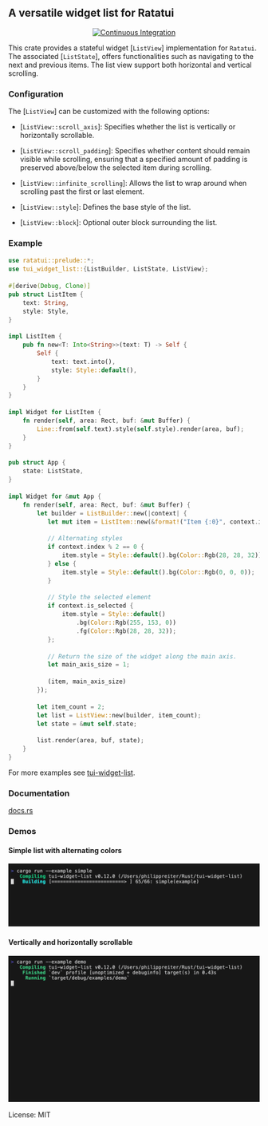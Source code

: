 ## A versatile widget list for Ratatui

<div align="center">

[![Continuous Integration](https://github.com/preiter93/tui-widget-list/actions/workflows/ci.yml/badge.svg)](https://github.com/preiter93/tui-widget-list/actions/workflows/ci.yml)

</div>

This crate provides a stateful widget [`ListView`] implementation for `Ratatui`. The associated [`ListState`], offers functionalities such as navigating to the next and previous items.
The list view support both horizontal and vertical scrolling.

### Configuration
The [`ListView`] can be customized with the following options:
- [`ListView::scroll_axis`]: Specifies whether the list is vertically or horizontally scrollable.

- [`ListView::scroll_padding`]: Specifies whether content should remain visible while scrolling, ensuring that a specified amount of padding is preserved above/below the selected item during scrolling.
- [`ListView::infinite_scrolling`]: Allows the list to wrap around when scrolling past the first or last element.
- [`ListView::style`]: Defines the base style of the list.
- [`ListView::block`]: Optional outer block surrounding the list.

### Example
```rust
use ratatui::prelude::*;
use tui_widget_list::{ListBuilder, ListState, ListView};

#[derive(Debug, Clone)]
pub struct ListItem {
    text: String,
    style: Style,
}

impl ListItem {
    pub fn new<T: Into<String>>(text: T) -> Self {
        Self {
            text: text.into(),
            style: Style::default(),
        }
    }
}

impl Widget for ListItem {
    fn render(self, area: Rect, buf: &mut Buffer) {
        Line::from(self.text).style(self.style).render(area, buf);
    }
}

pub struct App {
    state: ListState,
}

impl Widget for &mut App {
    fn render(self, area: Rect, buf: &mut Buffer) {
        let builder = ListBuilder::new(|context| {
           let mut item = ListItem::new(&format!("Item {:0}", context.index));

           // Alternating styles
           if context.index % 2 == 0 {
               item.style = Style::default().bg(Color::Rgb(28, 28, 32));
           } else {
               item.style = Style::default().bg(Color::Rgb(0, 0, 0));
           }

           // Style the selected element
           if context.is_selected {
               item.style = Style::default()
                   .bg(Color::Rgb(255, 153, 0))
                   .fg(Color::Rgb(28, 28, 32));
           };

           // Return the size of the widget along the main axis.
           let main_axis_size = 1;

           (item, main_axis_size)
        });

        let item_count = 2;
        let list = ListView::new(builder, item_count);
        let state = &mut self.state;

        list.render(area, buf, state);
    }
}
```

For more examples see [tui-widget-list](https://github.com/preiter93/tui-widget-list/tree/main/examples).

### Documentation
[docs.rs](https://docs.rs/tui-widget-list/)

### Demos

#### Simple list with alternating colors

![](examples/tapes/simple.gif?v=1)

#### Vertically and horizontally scrollable

![](examples/tapes/demo.gif?v=1)

License: MIT
